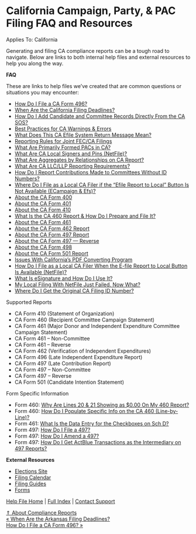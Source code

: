  California Campaign, Party, & PAC Filing FAQ and Resources
==========

Applies To: California

Generating and filing CA compliance reports can be a tough road to navigate. Below are links to both internal help files and external resources to help you along the way.

**FAQ**

These are links to help files we’ve created that are common questions or situations you may encounter:

* [How Do I File a CA Form 496?](https://ispolitical.com/How-Do-I-File-a-CA-Form-496)
* [When Are the California Filing Deadlines?](https://ispolitical.com/When-Are-the-California-Filing-Deadlines)
* [How Do I Add Candidate and Committee Records Directly From the CA SOS?](https://ispolitical.com/How-Do-I-Add-Candidate-and-Committee-Records-Directly-From-the-CA-SOS)
* [Best Practices for CA Warnings & Errors](https://ispolitical.com/Best-Practices-for-CA-Warnings-Errors)
* [What Does This CA Efile System Return Message Mean?](https://ispolitical.com/What-Does-This-CA-Efile-System-Return-Message-Mean)
* [Reporting Rules for Joint FEC/CA Filings](https://ispolitical.com/Reporting-Rules-for-Joint-FEC-CA-Filings)
* [What Are Primarily Formed PACs in CA?](https://ispolitical.com/What-Are-Primarily-Formed-PACs-in-CA)
* [What Are CA Local Signers and Pins (NetFile)?](https://ispolitical.com/What-Are-CA-Local-Signers-and-Pins-NetFile)
* [What Are Aggregates by Relationships on CA Report?](https://ispolitical.com/What-Are-Aggregates-by-Relationships-on-CA-Report)
* [What Are CA LLC/LLP Reporting Requirements?](https://ispolitical.com/What-Are-CA-LLC-LLP-Reporting-Requirements)
* [How Do I Report Contributions Made to Committees Without ID Numbers?](https://ispolitical.com/How-Do-I-Report-Contributions-Made-to-Committees-Without-ID-Numbers)
* [Where Do I File as a Local CA Filer if the “Efile Report to Local” Button Is Not Available (ECampaign & Efs)?](https://ispolitical.com/Where-Do-I-File-as-a-Local-CA-Filer-if-the-Efile-Report-to-Local-Button-Is-Not-Available-ECampaign-Efs)
* [About the CA Form 400](https://ispolitical.com/About-the-CA-Form-4)
* [About the CA Form 401](https://ispolitical.com/About-the-CA-Form-4-1)
* [About the CA Form 410](https://ispolitical.com/About-the-CA-Form-41)
* [What Is the CA 460 Report & How Do I Prepare and File It?](https://ispolitical.com/What-Is-the-CA-46-Report-How-Do-I-Prepare-and-File-It)
* [About the CA Form 461](https://ispolitical.com/About-the-CA-Form-461)
* [About the CA Form 462 Report](https://ispolitical.com/About-the-CA-Form-462-Report)
* [About the CA Form 497 Report](https://ispolitical.com/About-the-CA-Form-497-Report)
* [About the CA Form 497 — Reverse](https://ispolitical.com/About-the-CA-Form-497-Reverse)
* [About the CA Form 498](https://ispolitical.com/About-the-CA-Form-498)
* [About the CA Form 501 Report](https://ispolitical.com/About-the-CA-Form-5-1-Report)
* [Issues With California’s PDF Converting Program](https://ispolitical.com/Issues-With-California-s-PDF-Converting-Program)
* [How Do I File as a Local CA Filer When the E-file Report to Local Button Is Available (NetFile)?](https://ispolitical.com/How-Do-I-File-as-a-Local-CA-Filer-When-the-E-file-Report-to-Local-Button-Is-Available-NetFile)
* [What Is eSignature and How Do I Use It?](https://ispolitical.com/What-Is-eSignature-and-How-Do-I-Use-It)
* [My Local Filing With NetFile Just Failed. Now What?](https://ispolitical.com/My-Local-Filing-With-NetFile-Just-Failed-Now-What)
* [Where Do I Get the Original CA Filing ID Number?](https://ispolitical.com/Where-Do-I-Get-the-Original-CA-Filing-ID-Number)

Supported Reports

* CA Form 410 (Statement of Organization)
* CA Form 460 (Recipient Committee Campaign Statement)
* CA Form 461 (Major Donor and Independent Expenditure Committee Campaign Statement)
* CA Form 461 – Non-Committee
* CA Form 461 – Reverse
* CA Form 462 (Verification of Independent Expenditures)
* CA Form 496 (Late Independent Expenditure Report)
* CA Form 497 (Late Contribution Report)
* CA Form 497 – Non-Committee
* CA Form 497 – Reverse
* CA Form 501 (Candidate Intention Statement)

Form Specific Information

* Form 460: [Why Are Lines 20 & 21 Showing as $0.00 On My 460 Report?](https://ispolitical.com/why-are-lines-20-and-21-showing-as-0-on-my-report//)
* Form 460: [How Do I Populate Specific Info on the CA 460 (Line-by-Line)?](https://ispolitical.com/How-To-Populate-Specific-Info-On-The-Ca-460-Cover-Page/)
* Form 461: [What Is the Data Entry for the Checkboxes on Sch D?](https://ispolitical.com/checkboxes-for-sch-d-on-ca-460/)
* Form 497: [How Do I File a 497?](https://ispolitical.com/need-know-filing-497-isp/)
* Form 497: [How Do I Amend a 497?](https://ispolitical.com/filing-an-amended-497/)
* Form 497: [How Do I Get ActBlue Transactions as the Intermediary on 497 Reports?](https://ispolitical.com/actblue-transactions-as-the-intermediary-on-ca-497-reports/)

**External Resources**

* [Elections Site](https://www.sos.ca.gov/elections)
* [Filing Calendar](http://www.fppc.ca.gov/learn/campaign-rules/where-and-when-to-file-campaign-statements/when-to-file-campaign-statements-state-local-filing-schedules.html)
* [Filing Guides](https://www.fppc.ca.gov/forms/all-fppc-manuals.html)
* [Forms](https://Www.Sos.Ca.Gov/Campaign-Lobbying/Campaign-Disclosure-And-Requirements/Campaign-Forms-And-Instructions/)

[Help File Home](/help/) | [Full Index](/Help-File-Directory/) | [Contact Support](mailto:support@ISPolitical.com)

[⇑ About Compliance Reports](/About-Compliance-Reports)  
[« When Are the Arkansas Filing Deadlines?](/When-Are-the-Arkansas-Filing-Deadlines)  
[How Do I File a CA Form 496? »](/How-Do-I-File-a-CA-Form-496)